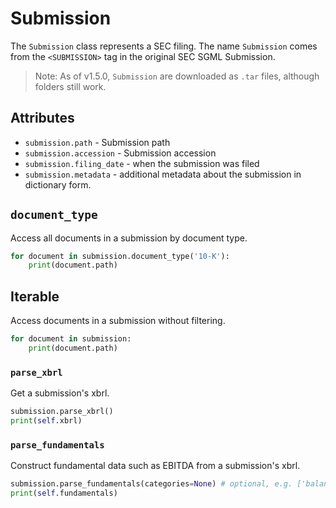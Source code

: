 # Submission

The `Submission` class represents a SEC filing. The name `Submission` comes from the `<SUBMISSION>` tag in the original SEC SGML Submission.

> Note: As of v1.5.0, `Submission` are downloaded as `.tar` files, although folders still work.

## Attributes
* `submission.path` - Submission path
* `submission.accession` - Submission accession
* `submission.filing_date` - when the submission was filed
* `submission.metadata` - additional metadata about the submission in dictionary form.

## `document_type`

Access all documents in a submission by document type.

```python
for document in submission.document_type('10-K'):
    print(document.path)
```

## Iterable

Access documents in a submission without filtering.

```python
for document in submission:
    print(document.path)
```

### `parse_xbrl`

Get a submission's xbrl.

```python
submission.parse_xbrl()
print(self.xbrl)
```

### `parse_fundamentals`

Construct fundamental data such as EBITDA from a submission's xbrl.

```python
submission.parse_fundamentals(categories=None) # optional, e.g. ['balanceSheet']
print(self.fundamentals)
```